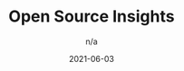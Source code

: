 ---
author: n/a
date: 2021-06-03
publisher: googleoss
tags:
  - service
  - open-source
  - dependencies
  - security
  - licensing
target_url: https://deps.dev/
title: Open Source Insights
---